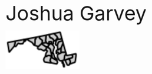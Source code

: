 <div align="left">
  <p><span style="margin-right: 20px; font-size: 54px;">Joshua Garvey</span></p>
</div>
<div align="left">
  <img src="/images/md.svg" alt="Alt text" width="200" height="full">
</div>
